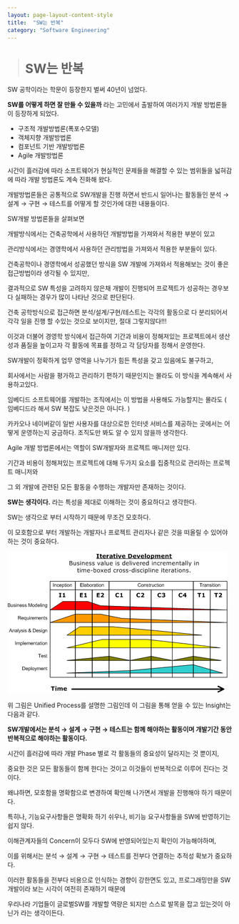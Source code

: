 ```yaml
---
layout: page-layout-content-style
title:  "SW는 반복"
category: "Software Engineering"
---
```


> # SW는 반복

SW 공학이라는 학문이 등장한지 벌써 40년이 넘었다.

**SW를 어떻게 하면 잘 만들 수 있을까** 라는 고민에서 출발하여 여러가지 개발 방법론들이 등장하게 되었다.

* 구조적 개발방법론(폭포수모델)
* 객체지향 개발방법론
* 컴포넌트 기반 개발방법론
* Agile 개발방법론

시간이 흘러감에 따라 소프트웨어가 현실적인 문제들을 해결할 수 있는 범위들을 넓혀감에 따라 개발 방법론도 계속 진화해 왔다.

개발방법론들은 공통적으로 SW개발을 진행 하면서 반드시 일어나는 활동들인 분석 → 설계 → 구현 → 테스트를 어떻게 할 것인가에 대한 내용들이다.

SW개발 방법론들을 살펴보면

개발방식에서는 건축공학에서 사용하던 개발방법을 가져와서 적용한 부분이 있고 

관리방식에서는 경영학에서 사용하던 관리방법을 가져와서 적용한 부분들이 있다.

건축공학이나 경영학에서 성공했던 방식을 SW 개발에 가져와서 적용해보는 것이 좋은 접근방법이라 생각될 수 있지만,

결과적으로 SW 특성을 고려하지 않은채 개발이 진행되어 프로젝트가 성공하는 경우보다 실패하는 경우가 많이 나타난 것으로 판단된다.

건축 공학방식으로 접근하면 분석/설계/구현/테스트는 각각의 활동으로 다 분리되어서 각각 일을 진행 할 수있는 것으로 보이지만, 절대 그렇지않다!!!

이것과 더불어 경영학 방식에서 접근하여 기간과 비용이 정해져있는 프로젝트에서 생산성과 품질을 높이고자 각 활동에 목표를 정하고 각 담당자를 정해서 운영한다.

SW개발이 정확하게 업무 영역을 나누기가 힘든 특성을 갖고 있음에도 불구하고,

회사에서는 사람을 평가하고 관리하기 편하기 때문인지는 몰라도 이 방식을 계속해서 사용하고있다.

임베디드 소프트웨어를 개발하는 조직에서는 이 방법을 사용해도 가능할지는 몰라도 ( 임베디드라 해서 SW 복잡도 낮은것은 아니다. )

카카오나 네이버같이 일반 사용자를 대상으로한 인터넷 서비스를 제공하는 곳에서는 어떻게 운영하는지 궁금하다. 조직도만 봐도 알 수 있지 않을까 생각한다.

Agile 개발 방법론에서는 역할이 SW개발자와 프로젝트 매니저만 있다.

기간과 비용이 정해져있는 프로젝트에 대해 두가지 요소를 집중적으로 관리하는 프로젝트 매니저와

그 외 개발에 관련된 모든 활동을 수행하는 개발자만 존재하는 것이다.

**SW는 생각이다.** 라는 특성을 제대로 이해하는 것이 중요하다고 생각한다.

SW는 생각으로 부터 시작하기 때문에 무조건 모호하다.

이 모호함으로 부터 개발하는 개발자나 프로젝트 관리자나 같은 것을 떠올릴 수 있어야 하는 것이 중요하다.

![Image Alt Unified Process](/img/up.png)

위 그림은 Unified Process를 설명한 그림인데 이 그림을 통해 얻을 수 있는 Insight는 다음과 같다.

**SW개발에서는 분석 → 설계 → 구현 → 테스트는 함께 해야하는 활동이며 개발기간 동안 반복적으로 해야하는 활동이다.**

시간이 흘러감에 따라 개발 Phase 별로 각 활동들의 중요성이 달라지는 것 뿐이지,

중요한 것은 모든 활동들이 함께 한다는 것이고 이것들이 반복적으로 이루어 진다는 것이다.

왜냐하면, 모호함을 명확함으로 변경하여 확인해 나가면서 개발을 진행해야 하기 때문이다.

특히나, 기능요구사항들은 명확화 하기 쉬우나, 비기능 요구사항들을 SW에 반영하기는 쉽지 않다.

이해관계자들의 Concern이 모두다 SW에 반영되어있는지 확인이 가능해야하며,

이를 위해서는 분석 → 설계 → 구현 → 테스트를 전부다 연결하는 추적성 확보가 중요하다.

이러한 활동들을 전부다 비용으로 인식하는 경향이 강한면도 있고, 프로그래밍만을 SW개발이라 보는 시각이 여전히 존재하기 때문에

우리나라 기업들이 글로벌SW를 개발할 역량은 되지만 스스로 발목을 잡고 있는것이 아닌가 라는 생각이든다. 




